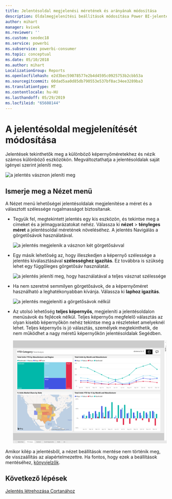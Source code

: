 ```yaml
---
title: Jelentésoldal megjelenési méretének és arányának módosítása
description: Oldalmegjelenítési beállítások módosítása Power BI-jelentésekben
author: mihart
manager: kvivek
ms.reviewer: ''
ms.custom: seodec18
ms.service: powerbi
ms.subservice: powerbi-consumer
ms.topic: conceptual
ms.date: 05/10/2018
ms.author: mihart
LocalizationGroup: Reports
ms.openlocfilehash: e2d3bec59078577e2b4d4595c0925753b2cbb53a
ms.sourcegitcommit: 60dad5aa0d85db790553e537bf8ac34ee3289ba3
ms.translationtype: MT
ms.contentlocale: hu-HU
ms.lasthandoff: 05/29/2019
ms.locfileid: "65608144"
---
```

# <a name="change-the-display-of-a-report-page"></a>A jelentésoldal megjelenítését módosítása
Jelentések tekinthetők meg a különböző képernyőméretekhez és nézik számos különböző eszközökön.  Megváltoztathatja a jelentésoldalak saját igényei szerint jeleníti meg.    

![a jelentés vásznon jeleníti meg](media/end-user-report-view/power-bi-report.png)

## <a name="explore-the-view-menu"></a>Ismerje meg a Nézet menü
A Nézet menü lehetőségei jelentésoldalak megjelenítése a méret és a választott szélessége rugalmasságot biztosítanak.

- Tegyük fel, megtekintett jelentés egy kis eszközön, és tekintse meg a címeket és a jelmagyarázatokat nehéz.  Válassza ki **nézet** > **tényleges méret** a jelentésoldal méretének növeléséhez. A jelentés Navigálás a görgetősávok használatával. 

    ![a jelentés megjelenik a vásznon két görgetősávval](media/end-user-report-view/power-bi-actual-size-new.png)


- Egy másik lehetőség az, hogy illeszkedjen a képernyő szélessége a jelentés kiválasztásával **szélességhez igazítás**. Ez továbbra is szükség lehet egy függőleges görgetősáv használatát.

  ![a jelentés jeleníti meg, hogy használatával a teljes vásznat szélessége](media/end-user-report-view/power-bi-fit-to-width-new.png)

- Ha nem szeretné semmilyen görgetősávok, de a képernyőméret használható a leghatékonyabban kívánja.  Válassza ki **laphoz igazítás**.

   ![a jelentés megjeleníti a görgetősávok nélkül](media/end-user-report-view/power-bi-fit-to-width.png)

   
- Az utolsó lehetőség **teljes képernyős**, megjeleníti a jelentésoldalon menüsávok és fejlécek nélkül. Teljes képernyős megfelelő választás az olyan kisebb képernyőkön nehéz tekintse meg a részleteket amelyeknél lehet.  Teljes képernyős is jó választás, személyek megtekinthetik, de nem működhet a nagy méretű képernyőkön jelentésoldalak Segédben.  

    ![a jelentés teljes képernyős jeleníti meg.](media/end-user-report-view/power-bi-full-screen.png)

Amikor kilép a jelentésből, a nézet beállítások mentése nem történik meg, de visszaállítás az alapértelmezettre. Ha fontos, hogy ezek a beállítások mentéséhez, [könyvjelzők](end-user-bookmarks.md). 

## <a name="next-steps"></a>Következő lépések
[Jelentés létrehozása Cortanához](../service-cortana-answer-cards.md)
